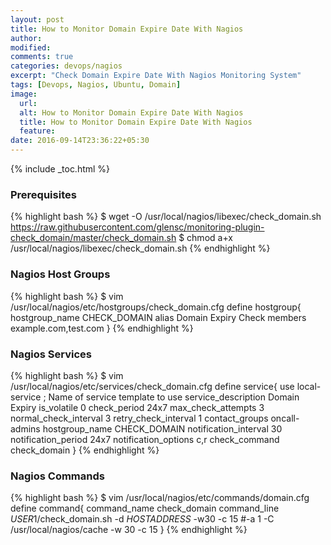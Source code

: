 ```yaml
---
layout: post
title: How to Monitor Domain Expire Date With Nagios
author:
modified:
comments: true
categories: devops/nagios
excerpt: "Check Domain Expire Date With Nagios Monitoring System"
tags: [Devops, Nagios, Ubuntu, Domain]
image:
  url:
  alt: How to Monitor Domain Expire Date With Nagios
  title: How to Monitor Domain Expire Date With Nagios
  feature:
date: 2016-09-14T23:36:22+05:30
---
```



{% include _toc.html %}

### Prerequisites
{% highlight bash %}
$ wget -O /usr/local/nagios/libexec/check_domain.sh https://raw.githubusercontent.com/glensc/monitoring-plugin-check_domain/master/check_domain.sh
$ chmod  a+x /usr/local/nagios/libexec/check_domain.sh
{% endhighlight %}

### Nagios Host Groups

{% highlight bash %}
$ vim /usr/local/nagios/etc/hostgroups/check_domain.cfg
define hostgroup{
        hostgroup_name  CHECK_DOMAIN
        alias           Domain Expiry Check
        members         example.com,test.com
}
{% endhighlight %}

### Nagios Services
{% highlight bash %}
$ vim /usr/local/nagios/etc/services/check_domain.cfg
define service{
        use                             local-service         ; Name of service template to use
        service_description             Domain Expiry
        is_volatile                     0
        check_period                    24x7
        max_check_attempts              3
        normal_check_interval           3
        retry_check_interval            1
        contact_groups                  oncall-admins
        hostgroup_name                  CHECK_DOMAIN
        notification_interval           30
        notification_period             24x7
        notification_options            c,r
        check_command                   check_domain
}
{% endhighlight %}

### Nagios Commands

{% highlight bash %}
$ vim /usr/local/nagios/etc/commands/domain.cfg
define command{
        command_name    check_domain
        command_line    $USER1$/check_domain.sh -d $HOSTADDRESS$ -w30 -c 15
#-a 1 -C /usr/local/nagios/cache -w 30 -c 15
}
{% endhighlight %}
